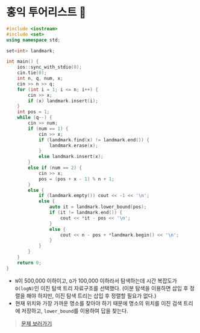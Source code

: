 # 홍익 투어리스트 🥇

```cpp
#include <iostream>
#include <set>
using namespace std;

set<int> landmark;

int main() {
    ios::sync_with_stdio(0);
    cin.tie(0);
    int n, q, num, x;
    cin >> n >> q;
    for (int i = 1; i <= n; i++) {
        cin >> x;
        if (x) landmark.insert(i);
    }
    int pos = 1;
    while (q--) {
        cin >> num;
        if (num == 1) {
            cin >> x;
            if (landmark.find(x) != landmark.end()) {
                landmark.erase(x);
            }
            else landmark.insert(x);
        }
        else if (num == 2) {
            cin >> x;
            pos = (pos + x - 1) % n + 1;
        }
        else {
            if (landmark.empty()) cout << -1 << '\n';
            else {
                auto it = landmark.lower_bound(pos);
                if (it != landmark.end()) {
                    cout << *it - pos << '\n';
                }
                else {
                    cout << n - pos + *landmark.begin() << '\n';
                }
            }
        }
    }
    return 0;
}
```

- `N`이 500,000 이하이고, `Q`가 100,000 이하라서 탐색하는데 시간 복잡도가 `O(logN)`인 이진 탐색 트리 자료구조를 선택했다. (이분 탐색을 이용하면 삽입 후 정렬을 해야 하지만, 이진 탐색 트리는 삽입 후 정렬할 필요가 없다.)
- 현재 위치와 가장 가까운 명소를 찾아야 하기 때문에 명소의 위치를 이진 검색 트리에 저장하고, `lower_bound`를 이용하여 답을 찾는다.

> [문제 보러가기](https://www.acmicpc.net/problem/23326)
